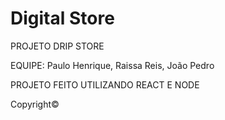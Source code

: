 # Digital Store

PROJETO DRIP STORE

EQUIPE:
Paulo Henrique,
Raissa Reis,
João Pedro

PROJETO FEITO UTILIZANDO REACT E NODE

Copyright© 
